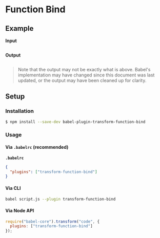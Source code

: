 # Function Bind

## Example

**Input**

```js
```

**Output**

```js
```

> Note that the output may not be exactly what is above. Babel's implementation
> may have changed since this document was last updated, or the output may have
> been cleaned up for clarity.

## Setup

### Installation

```sh
$ npm install --save-dev babel-plugin-transform-function-bind
```

### Usage

#### Via `.babelrc` (recommended)

**`.babelrc`**

```json
{
  "plugins": ["transform-function-bind"]
}
```

#### Via CLI

```sh
babel script.js --plugin transform-function-bind
```

#### Via Node API

```js
require("babel-core").transform("code", {
  plugins: ["transform-function-bind"]
});
```
